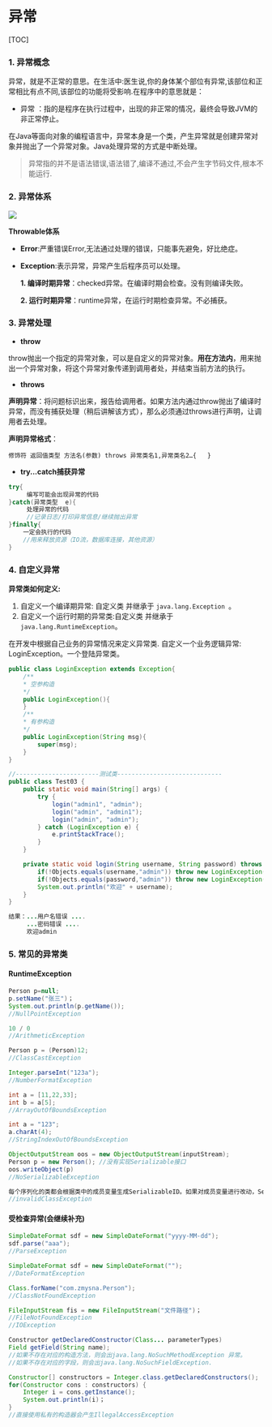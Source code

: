 # 异常

[TOC]

### 1. 异常概念

异常，就是不正常的意思。在生活中:医生说,你的身体某个部位有异常,该部位和正常相比有点不同,该部位的功能将受影响.在程序中的意思就是：

- 异常 ：指的是程序在执行过程中，出现的非正常的情况，最终会导致JVM的非正常停止。

在Java等面向对象的编程语言中，异常本身是一个类，产生异常就是创建异常对象并抛出了一个异常对象。Java处理异常的方式是中断处理。

> 异常指的并不是语法错误,语法错了,编译不通过,不会产生字节码文件,根本不能运行.



### 2. 异常体系

![](http://ww1.sinaimg.cn/large/cccace14gy1fzimpf3zv9j20mw0a50tj.jpg)	

**Throwable体系**

* **Error**:严重错误Error,无法通过处理的错误，只能事先避免，好比绝症。

* **Exception**:表示异常，异常产生后程序员可以处理。

  **1. 编译时期异常**：checked异常。在编译时期会检查。没有则编译失败。

  **2. 运行时期异常**：runtime异常，在运行时期检查异常。不必捕获。



### 3. 异常处理

* **throw**

throw抛出一个指定的异常对象，可以是自定义的异常对象。**用在方法内**，用来抛出一个异常对象，将这个异常对象传递到调用者处，并结束当前方法的执行。

* **throws**

**声明异常**：将问题标识出来，报告给调用者。如果方法内通过throw抛出了编译时异常，而没有捕获处理（稍后讲解该方式），那么必须通过throws进行声明，让调用者去处理。

**声明异常格式**：

```
修饰符 返回值类型 方法名(参数) throws 异常类名1,异常类名2…{   }
```

* **try...catch捕获异常**

```java
try{
     编写可能会出现异常的代码
}catch(异常类型  e){
     处理异常的代码
     //记录日志/打印异常信息/继续抛出异常
}finally{
    一定会执行的代码
    //用来释放资源（IO流，数据库连接，其他资源）
}
```



### 4. 自定义异常

**异常类如何定义:**

1. 自定义一个编译期异常: 自定义类 并继承于 `java.lang.Exception `。
2. 自定义一个运行时期的异常类:自定义类 并继承于` java.lang.RuntimeException `。

在开发中根据自己业务的异常情况来定义异常类.
自定义一个业务逻辑异常: LoginException。一个登陆异常类。

```java
public class LoginException extends Exception{
    /**
    * 空参构造
    */
    public LoginException(){
    }
    /**
    * 有参构造
    */
    public LoginException(String msg){
        super(msg);
    }
}

//-----------------------测试类-----------------------------
public class Test03 {
    public static void main(String[] args) {
        try {
            login("admin1", "admin");
            login("admin", "admin1");
            login("admin", "admin");
        } catch (LoginException e) {
            e.printStackTrace();
        }
    }

    private static void login(String username, String password) throws LoginException {
        if(!Objects.equals(username,"admin")) throw new LoginException("用户名错误");
        if(!Objects.equals(password,"admin")) throw new LoginException("密码错误");
        System.out.println("欢迎" + username);
    }
}
```

```java
结果：...用户名错误 ....
     ...密码错误 ....
     欢迎admin
```



### 5. 常见的异常类

#### RuntimeException

```java
Person p=null;
p.setName("张三")； 
System.out.println(p.getName()); 
//NullPointException
```

```java
10 / 0
//ArithmeticException
```

```java
Person p = (Person)12;
//ClassCastException
```

```java
Integer.parseInt("123a");
//NumberFormatException
```

```java
int a = [11,22,33];
int b = a[5];
//ArrayOutOfBoundsException
```

```java
int a = "123";
a.charAt(4);
//StringIndexOutOfBoundsException
```

```java
ObjectOutputStream oos = new ObjectOutputStream(inputStream);
Person p = new Person(); //没有实现Serializable接口
oos.writeObject(p) 
//NoSerializableException
```

```java
每个序列化的类都会根据类中的成员变量生成SerializableID。如果对成员变量进行改动，SerializableID也会发生变化。用ObjectOutputStream进行读取改动后的序列化类就会发生invalidClassException
//invalidClassException
```

#### 受检查异常(会继续补充)

```java
SimpleDateFormat sdf = new SimpleDateFormat("yyyy-MM-dd");
sdf.parse("aaa");
//ParseException
```

```java
SimpleDateFormat sdf = new SimpleDateFormat("");
//DateFormatException	
```

```java
Class.forName("com.zmysna.Person");
//ClassNotFoundException
```

```java
FileInputStream fis = new FileInputStream("文件路径")；
//FileNotFoundException
//IOException
```

```java
Constructor getDeclaredConstructor(Class... parameterTypes)
Field getField(String name);
//如果不存在对应的构造方法，则会出java.lang.NoSuchMethodException 异常。
//如果不存在对应的字段，则会出java.lang.NoSuchFieldException.
```

```JAVA
Constructor[] constructors = Integer.class.getDeclaredConstructors();
for(Constructor cons : constructors) {
    Integer i = cons.getInstance();
    System.out.println(i)；
}
//直接使用私有的构造器会产生IllegalAccessException
```

